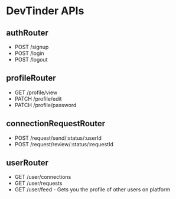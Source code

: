 # DevTinder APIs

## authRouter
- POST /signup
- POST /login
- POST /logout


## profileRouter
- GET /profile/view
- PATCH /profile/edit
- PATCH /profile/password


## connectionRequestRouter
- POST /request/send/:status/:userId
- POST /request/review/:status/:requestId

## userRouter
- GET /user/connections
- GET /user/requests
- GET /user/feed - Gets you the profile of other users on platform




